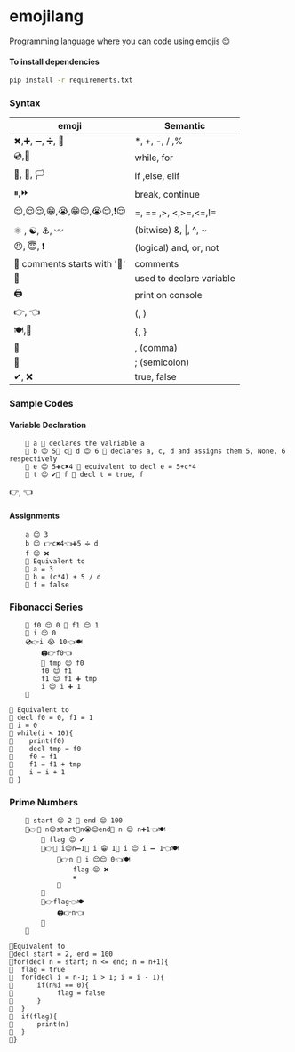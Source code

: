 # emojilang
Programming language where you can code using emojis 😌

#### To install dependencies
```bash
pip install -r requirements.txt
```

### Syntax

| emoji | Semantic|
|-------|--------|
|✖,➕, ➖, ➗, 📎 | *, +, -, / ,% |
|💿,📀 |while, for |
| 🚩, 🏁, 🏳 | if ,else, elif |
| ⏸,⏩| break, continue  |
|😌,😌😌,😁,😭,😁😌,😭😌,❗😌|=, == ,>, <,>=,<=,!=|
|⚛ , ☯, ⚓, 〰|(bitwise) &, \|, ^, ~|
| 😠, 😇, ❗|(logical) and, or, not|
|💩 comments starts with '💩'|comments|
|📢|used to declare variable|
|🖨|print on console|
|👉, 👈 |(, )|
|🍽,🥂| {, }|
|🗿|, (comma)|
|👄|; (semicolon)|
|✔, ❌|true, false|
<!-- #### Operators
|Operation | Symbol|
|---------|-----|
|unary not|not<br>!|
|unary complement|~|
|bitwise and|        &|
|bitwise or|  \| |
|bitwise xor| ^<br> xor
|bitwise complement | ~
|logical and | and <br> &&
|logical or  | or <br> \|\| |
|logical not | not <br> !
|logical xor | xor <br> ^| -->

<!-- #### Operators Precedence
<mark>Operators With Highest Priority On Top</mark><br>
|Description|Operators|
|----|-----|
|unary oprators|not, !, ~ |
|arithmatic|*, /, %|
|arithmatic|+, -|
|comparison|==, !=, <=, <, >, => <br><mark>*Python's Precedence</mark>|
|bitwise and|&|
|bitwise xor|^, xor|
|bitwise or|\||
|logical and|and, &&|
|logical or|or, \|\|| -->

### Sample Codes
#### Variable Declaration

````
    📢 a 💩 declares the valriable a
    📢 b 😌 5🗿 c🗿 d 😌 6 💩 declares a, c, d and assigns them 5, None, 6 respectively 
    📢 e 😌 5➕c✖4 💩 equivalent to decl e = 5+c*4
    📢 t 😌 ✔🗿 f 💩 decl t = true, f
````
👉, 👈
#### Assignments
````
    a 😌 3
    b 😌 👉c✖4👈➕5 ➗ d
    f 😌 ❌
    💩 Equivalent to
    💩 a = 3
    💩 b = (c*4) + 5 / d
    💩 f = false

````
<!-- #### Flow Control
````
    while(a <= 5*b){
        #this is how you use comments
        #statements
    }
    while(){
        #infinite looop
    }
    for(decl i=0, j=7, k; i < a*5; i = i+1, b=b*(28 +)){
        #declared i, j, k and assigned values to i and j
        #statements
    }
    for( ; ; ){
        #all three statements can be skipped
    }
```` -->
<!-- #### Branching
````
    if(a == 5){
        #statements
    }
    elif(a<5){
        #statements
    }
    elif(a>5 || a&b|c){
        #statements
    }
    else{
        #statements
    } -->
<!-- ```` -->

<!-- ### Invalid Syntaxes
````
    #INVALID
    if(a==5)
        print(a)
    
    #VALID
    if(a==5){
        print(a)
    }
    

    #similarly for other blocks like for and while
```` -->
### Fibonacci Series
````
    📢 f0 😌 0 🗿 f1 😌 1
    📢 i 😌 0
    💿👉i 😭 10👈🍽
        🖨👉f0👈
        📢 tmp 😌 f0
        f0 😌 f1
        f1 😌 f1 ➕ tmp
        i 😌 i ➕ 1
    🥂

💩 Equivalent to
💩 decl f0 = 0, f1 = 1
💩 i = 0
💩 while(i < 10){
💩    print(f0)
💩    decl tmp = f0
💩    f0 = f1
💩    f1 = f1 + tmp
💩    i = i + 1
💩 }

````
### Prime Numbers
````
    📢 start 😌 2 🗿 end 😌 100
    📀👉📢 n😌start👄n😭😌end👄 n 😌 n➕1👈🍽
        📢 flag 😌 ✔
        📀👉📢 i😌n➖1👄 i 😁 1👄 i 😌 i ➖ 1👈🍽
            🚩👉n 📎 i 😌😌 0👈🍽
                flag 😌 ❌
                ⏸
            🥂
        🥂
        🚩👉flag👈🍽
            🖨👉n👈
        🥂
    🥂

💩Equivalent to
💩decl start = 2, end = 100
💩for(decl n = start; n <= end; n = n+1){
💩  flag = true 
💩  for(decl i = n-1; i > 1; i = i - 1){
💩      if(n%i == 0){
💩           flag = false
💩      }
💩  }   
💩  if(flag){
💩      print(n)
💩  }
💩}

````

